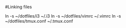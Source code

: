 #Linking files

ln -s ~/dotfiles/i3 ~/.i3
ln -s ~/dotfiles/vimrc ~/.vimrc
ln -s ~/dotfiles/tmux.conf ~/.tmux.conf
